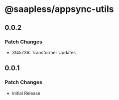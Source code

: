# @saapless/appsync-utils

## 0.0.2

### Patch Changes

- 3f45736: Transformer Updates

## 0.0.1

### Patch Changes

- Initial Release
